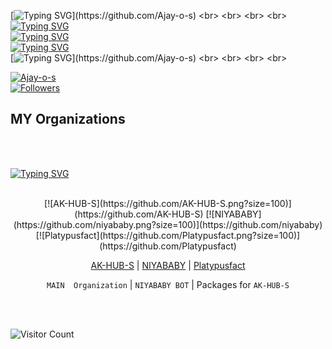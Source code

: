 [![Typing SVG](https://readme-typing-svg.herokuapp.com?color=%23F72E0C&size=36&lines=HI+I'm+AJAY+O+S;Software+Engineer+from+Kerala;Open+Source+Software+Developer;Nice+to+meet+you..!)](https://github.com/Ajay-o-s)
<br>
<br>
<br>
<br>
[![Typing SVG](https://readme-typing-svg.herokuapp.com?color=%23F72E0C&size=36&lines=HI+I'm+AJAY+O+S)](https://github.com/Ajay-o-s)
<br>
[![Typing SVG](https://readme-typing-svg.herokuapp.com?color=%23F72E0C&size=36&lines=Software+Engineer+from+Kerala)](https://github.com/Ajay-o-s)
<br>
[![Typing SVG](https://readme-typing-svg.herokuapp.com?color=%23F72E0C&size=36&lines=+Open+Source+Software+Developer)](https://github.com/Ajay-o-s)
<br>
[![Typing SVG](https://readme-typing-svg.herokuapp.com?color=%23F72E0C&size=36&lines=Nice+to+meet+you..!)](https://github.com/Ajay-o-s)
<br>
<br>
<br>
<br>


   [![Ajay-o-s](https://github.com/Ajay-o-s.png)](https://github.com/Ajay-o-s) 
 <br>
 <a href="https://github.com/Ajay-o-s/followers"><img title="Followers" src="https://img.shields.io/github/followers/Ajay-o-s?color=blue&style=flat-square"></a>

## MY Organizations 
<br>
<br>

 [![Typing SVG](https://readme-typing-svg.herokuapp.com?color=%23F72E0C&size=36&lines=MY+Organizations)](https://git.io/typing-svg)
 <br>
<br>
<div align="center">
[![AK-HUB-S](https://github.com/AK-HUB-S.png?size=100)](https://github.com/AK-HUB-S) 
[![NIYABABY](https://github.com/niyababy.png?size=100)](https://github.com/niyababy) 
[![Platypusfact](https://github.com/Platypusfact.png?size=100)](https://github.com/Platypusfact) 

[AK-HUB-S](https://github.com/AK-HUB-S) | [NIYABABY](https://github.com/niyababy) | [Platypusfact](https://github.com/Platypusfact) 

`MAIN  Organization` | `NIYABABY BOT` | Packages for `AK-HUB-S`
</div>
  <br>
<br>

  
![Visitor Count](https://profile-counter.glitch.me/{Ajay-o-s}/count.svg)
